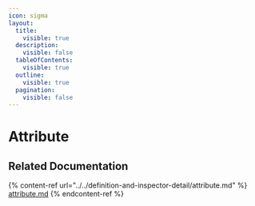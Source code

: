 ```yaml
---
icon: sigma
layout:
  title:
    visible: true
  description:
    visible: false
  tableOfContents:
    visible: true
  outline:
    visible: true
  pagination:
    visible: false
---
```


# Attribute

## **Related Documentation**

{% content-ref url="../../definition-and-inspector-detail/attribute.md" %}
[attribute.md](../../definition-and-inspector-detail/attribute.md)
{% endcontent-ref %}





